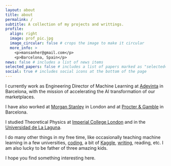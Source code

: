 ```yaml
---
layout: about
title: about
permalink: /
subtitle: A collection of my projects and writtings.
profile:
  align: right
  image: prof_pic.jpg
  image_circular: false # crops the image to make it circular
  more_info: >
    <p>mansanher@gmail.com</p>
    <p>Barcelona, Spain</p>
news: false # includes a list of news items
selected_papers: false # includes a list of papers marked as "selected={true}"
social: true # includes social icons at the bottom of the page
---
```


I currently work as Engineering Director of Machine Learning at [Adevinta](www.adevinta.com) in Barcelona, with the mission of accelerating the AI transformation of our marketplaces.

I have also worked at [Morgan Stanley](https://www.morganstanley.com/) in London and at [Procter & Gamble](https://us.pg.com/) in Barcelona.

I studied Theoretical Physics at [Imperial College London](https://www.imperial.ac.uk/theoretical-physics/) and in the [Universidad de La Laguna](https://www.ull.es/departamentos/fisica/).

I do many other things in my free time, like occasionally teaching machine learning in a few universities, [coding](https://github.com/manuelsh), a bit of [Kaggle](https://www.kaggle.com/manuelsh), [writing](/blog), reading, etc. I am also lucky to be father of three amazing kids.

I hope you find something interesting here.

<!-- ## selected projects

{% assign selected_projects = site.projects | where: "selected", true | sort: "order" %}
{% for project in selected_projects %}
{% if project.order %}

- **[{{ project.title }}]({{ project.link }})**
   {{ project.description }}
  {% endif %}
  {% endfor %} -->
